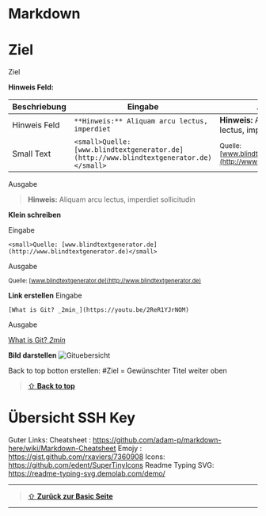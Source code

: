 Markdown 
====

# Ziel

Ziel

**Hinweis Feld:**

| Beschriebung| Eingabe| Ausgabe | 
| --- |--- | ---     |
| Hinweis Feld|`**Hinweis:** Aliquam arcu lectus, imperdiet` | **Hinweis:** Aliquam arcu lectus, imperdiet  | 
| Small Text |`<small>Quelle: [www.blindtextgenerator.de](http://www.blindtextgenerator.de)</small>` | <small>Quelle: [www.blindtextgenerator.de](http://www.blindtextgenerator.de)</small>  | 


Ausgabe

> **Hinweis:** Aliquam arcu lectus, imperdiet sollicitudin

**Klein schreiben**

Eingabe

```
<small>Quelle: [www.blindtextgenerator.de](http://www.blindtextgenerator.de)</small>
```

Ausgabe

<small>Quelle: [www.blindtextgenerator.de](http://www.blindtextgenerator.de)</small>

**Link erstellen**
Eingabe
```
[What is Git? _2min_](https://youtu.be/2ReR1YJrNOM) 
```
Ausgabe

[What is Git? _2min_](https://youtu.be/2ReR1YJrNOM) 

**Bild darstellen**
 ![Gituebersicht](/images/git_flow.jpg)

Back to top botton erstellen:
#Ziel = Gewünschter Titel weiter oben 
> [⇧ **Back to top**](#Ziel)

# Übersicht SSH Key 

Guter Links: 
Cheatsheet : https://github.com/adam-p/markdown-here/wiki/Markdown-Cheatsheet
Emojy : https://gist.github.com/rxaviers/7360908
Icons: https://github.com/edent/SuperTinyIcons
Readme Typing SVG: https://readme-typing-svg.demolab.com/demo/

---

> [⇧ **Zurück zur Basic Seite**](/basic/README.md)

---
